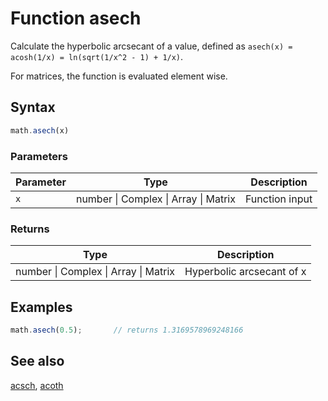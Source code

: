 <!-- Note: This file is automatically generated from source code comments. Changes made in this file will be overridden. -->

# Function asech

Calculate the hyperbolic arcsecant of a value,
defined as `asech(x) = acosh(1/x) = ln(sqrt(1/x^2 - 1) + 1/x)`.

For matrices, the function is evaluated element wise.


## Syntax

```js
math.asech(x)
```

### Parameters

Parameter | Type | Description
--------- | ---- | -----------
`x` | number &#124; Complex &#124; Array &#124; Matrix | Function input

### Returns

Type | Description
---- | -----------
number &#124; Complex &#124; Array &#124; Matrix | Hyperbolic arcsecant of x


## Examples

```js
math.asech(0.5);       // returns 1.3169578969248166
```


## See also

[acsch](acsch.md),
[acoth](acoth.md)
